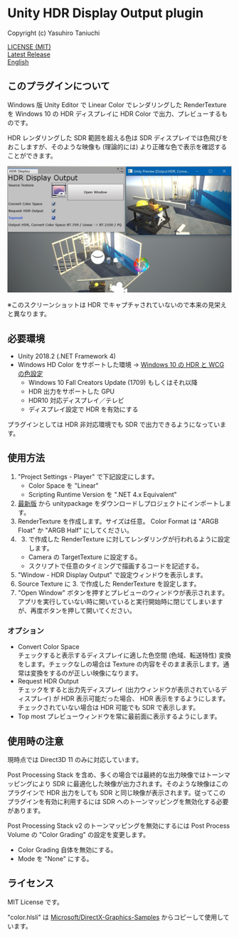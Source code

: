 Unity HDR Display Output plugin
====

Copyright (c) Yasuhiro Taniuchi  

[LICENSE (MIT)](LICENSE)  
[Latest Release](https://github.com/aosoft/UnityHDROutputPlugin/releases/latest)  
[English](README.md)

## このプラグインについて

Windows 版 Unity Editor で Linear Color でレンダリングした RenderTexture を Windows 10 の HDR ディスプレイに HDR Color で出力、プレビューするものです。

HDR レンダリングした SDR 範囲を超える色は SDR ディスプレイでは色飛びをおこしますが、そのような映像も (理論的には) より正確な色で表示を確認することができます。

![screenshot.jpg](screenshot.jpg)

※このスクリーンショットは HDR でキャプチャされていないので本来の見栄えと異なります。

## 必要環境

* Unity 2018.2 (.NET Framework 4)
* Windows HD Color をサポートした環境 → [Windows 10 の HDR と WCG の色設定](https://support.microsoft.com/ja-jp/help/4040263/windows-10-hdr-advanced-color-settings)
    * Windows 10 Fall Creators Update (1709) もしくはそれ以降
    * HDR 出力をサポートした GPU
    * HDR10 対応ディスプレイ／テレビ
    * ディスプレイ設定で HDR を有効にする

プラグインとしては HDR 非対応環境でも SDR で出力できるようになっています。

## 使用方法

1. "Project Settings - Player" で下記設定にします。
    * Color Space を "Linear"
    * Scripting Runtime Version を ".NET 4.x Equivalent"
2. [最新版](https://github.com/aosoft/UnityHDROutputPlugin/releases/latest) から unitypackage をダウンロードしプロジェクトにインポートします。
3. RenderTexture を作成します。サイズは任意。 Color Format は "ARGB Float" か "ARGB Half" にしてください。
4. 3. で作成した RenderTexture に対してレンダリングが行われるように設定します。
    * Camera の TargetTexture に設定する。
    * スクリプトで任意のタイミングで描画するコードを記述する。
5. "Window - HDR Display Output" で設定ウィンドウを表示します。
6. Source Texture に 3. で作成した RenderTexture を設定します。
7. "Open Window" ボタンを押すとプレビューのウィンドウが表示されます。  
    アプリを実行していない時に開いていると実行開始時に閉じてしまいますが、再度ボタンを押して開いてください。

### オプション

* Convert Color Space  
    チェックすると表示するディスプレイに適した色空間 (色域、転送特性) 変換をします。チェックなしの場合は Texture の内容をそのまま表示します。通常は変換をするのが正しい映像になります。  
* Request HDR Output  
    チェックをすると出力先ディスプレイ (出力ウィンドウが表示されているディスプレイ) が HDR 表示可能だった場合、 HDR 表示をするようにします。  
    チェックされていない場合は HDR 可能でも SDR で表示します。
* Top most
    プレビューウィンドウを常に最前面に表示するようにします。

## 使用時の注意

現時点では Direct3D 11 のみに対応しています。

Post Processing Stack を含め、多くの場合では最終的な出力映像ではトーンマッピングにより SDR に最適化した映像が出力されます。そのような映像はこのプラグインで HDR 出力をしても SDR と同じ映像が表示されます。従ってこのプラグインを有効に利用するには SDR へのトーンマッピングを無効化する必要があります。

Post Processing Stack v2 のトーンマッピングを無効にするには Post Process Volume の "Color Grading" の設定を変更します。

* Color Grading 自体を無効にする。
* Mode を "None" にする。

## ライセンス

MIT License です。

"color.hlsli" は [Microsoft/DirectX-Graphics-Samples](https://github.com/Microsoft/DirectX-Graphics-Samples) からコピーして使用しています。

